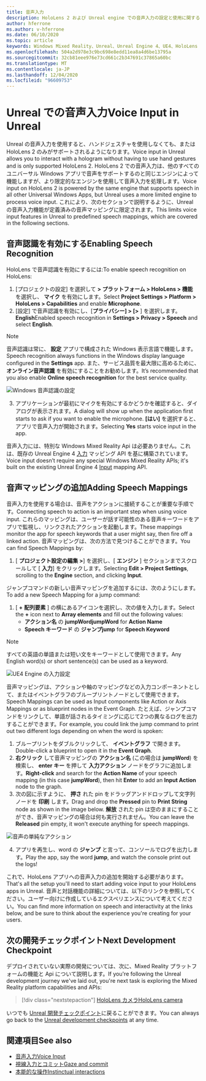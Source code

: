 ```yaml
---
title: 音声入力
description: HoloLens 2 および Unreal engine での音声入力の設定と使用に関するチュートリアル
author: hferrone
ms.author: v-hferrone
ms.date: 06/10/2020
ms.topic: article
keywords: Windows Mixed Reality、Unreal、Unreal Engine 4、UE4、HoloLens 2、音声、音声入力、音声認識、mixed reality、開発、機能、ドキュメント、ガイド、ホログラム、ゲーム開発、mixed reality ヘッドセット、windows mixed Reality ヘッドセット、virtual reality ヘッドセット
ms.openlocfilehash: 504a2d978e3c9bc698e8edd11ea8a4d6be13795a
ms.sourcegitcommit: 32cb81eee976e73cd661c2b347691c37865a60bc
ms.translationtype: MT
ms.contentlocale: ja-JP
ms.lasthandoff: 12/04/2020
ms.locfileid: "96609753"
---
```

# <a name="voice-input-in-unreal"></a><span data-ttu-id="1c811-104">Unreal での音声入力</span><span class="sxs-lookup"><span data-stu-id="1c811-104">Voice Input in Unreal</span></span>

<span data-ttu-id="1c811-105">Unreal の音声入力を使用すると、ハンドジェスチャを使用しなくても、または HoloLens 2 のみがサポートされるようになります。</span><span class="sxs-lookup"><span data-stu-id="1c811-105">Voice input in Unreal allows you to interact with a hologram without having to use hand gestures and is only supported HoloLens 2.</span></span> <span data-ttu-id="1c811-106">HoloLens 2 での音声入力は、他のすべてのユニバーサル Windows アプリで音声をサポートするのと同じエンジンによって機能しますが、より限定的なエンジンを使用して音声入力を処理します。</span><span class="sxs-lookup"><span data-stu-id="1c811-106">Voice input on HoloLens 2 is powered by the same engine that supports speech in all other Universal Windows Apps, but Unreal uses a more limited engine to process voice input.</span></span> <span data-ttu-id="1c811-107">これにより、次のセクションで説明するように、Unreal の音声入力機能が定義済みの音声マッピングに限定されます。</span><span class="sxs-lookup"><span data-stu-id="1c811-107">This limits voice input features in Unreal to predefined speech mappings, which are covered in the following sections.</span></span> 

## <a name="enabling-speech-recognition"></a><span data-ttu-id="1c811-108">音声認識を有効にする</span><span class="sxs-lookup"><span data-stu-id="1c811-108">Enabling Speech Recognition</span></span>

<span data-ttu-id="1c811-109">HoloLens で音声認識を有効にするには:</span><span class="sxs-lookup"><span data-stu-id="1c811-109">To enable speech recognition on HoloLens:</span></span>
1. <span data-ttu-id="1c811-110">[プロジェクトの設定] を選択して **> プラットフォーム > HoloLens > 機能** を選択し、 **マイク** を有効にします。</span><span class="sxs-lookup"><span data-stu-id="1c811-110">Select **Project Settings > Platform > HoloLens > Capabilities** and enable **Microphone**.</span></span> 
2. <span data-ttu-id="1c811-111">[設定] で音声認識を有効にし、[**プライバシー] > [>** ] を選択します。 **English**</span><span class="sxs-lookup"><span data-stu-id="1c811-111">Enabled speech recognition in **Settings > Privacy > Speech** and select **English**.</span></span>

> [!NOTE]
> <span data-ttu-id="1c811-112">音声認識は常に、 **設定** アプリで構成された Windows 表示言語で機能します。</span><span class="sxs-lookup"><span data-stu-id="1c811-112">Speech recognition always functions in the Windows display language configured in the **Settings** app.</span></span> <span data-ttu-id="1c811-113">また、サービス品質を最大限に高めるために、 **オンライン音声認識** を有効にすることをお勧めします。</span><span class="sxs-lookup"><span data-stu-id="1c811-113">It’s recommended that you also enable **Online speech recognition** for the best service quality.</span></span>

![Windows 音声認識の設定](images/unreal/speech-recognition-settings.png)

3. <span data-ttu-id="1c811-115">アプリケーションが最初にマイクを有効にするかどうかを確認すると、ダイアログが表示されます。</span><span class="sxs-lookup"><span data-stu-id="1c811-115">A dialog will show up when the application first starts to ask if you want to enable the microphone.</span></span> <span data-ttu-id="1c811-116">**[はい]** を選択すると、アプリで音声入力が開始されます。</span><span class="sxs-lookup"><span data-stu-id="1c811-116">Selecting **Yes** starts voice input in the app.</span></span>

<span data-ttu-id="1c811-117">音声入力には、特別な Windows Mixed Reality Api は必要ありません。これは、既存の Unreal Engine 4 [入力](https://docs.unrealengine.com/Gameplay/Input/index.html) マッピング API を基に構築されています。</span><span class="sxs-lookup"><span data-stu-id="1c811-117">Voice input doesn’t require any special Windows Mixed Reality APIs; it's built on the existing Unreal Engine 4 [Input](https://docs.unrealengine.com/Gameplay/Input/index.html) mapping API.</span></span> 

## <a name="adding-speech-mappings"></a><span data-ttu-id="1c811-118">音声マッピングの追加</span><span class="sxs-lookup"><span data-stu-id="1c811-118">Adding Speech Mappings</span></span>

<span data-ttu-id="1c811-119">音声入力を使用する場合は、音声をアクションに接続することが重要な手順です。</span><span class="sxs-lookup"><span data-stu-id="1c811-119">Connecting speech to action is an important step when using voice input.</span></span> <span data-ttu-id="1c811-120">これらのマッピングは、ユーザーが話す可能性のある音声キーワードをアプリで監視し、リンクされたアクションを起動します。</span><span class="sxs-lookup"><span data-stu-id="1c811-120">These mappings monitor the app for speech keywords that a user might say, then fire off a linked action.</span></span> <span data-ttu-id="1c811-121">音声マッピングは、次の方法で見つけることができます。</span><span class="sxs-lookup"><span data-stu-id="1c811-121">You can find Speech Mappings by:</span></span>
1. <span data-ttu-id="1c811-122">[ **プロジェクト設定の編集 >**] を選択し、[ **エンジン** ] セクションまでスクロールして [ **入力**] をクリックします。</span><span class="sxs-lookup"><span data-stu-id="1c811-122">Selecting **Edit > Project Settings**, scrolling to the **Engine** section, and clicking **Input**.</span></span>

<span data-ttu-id="1c811-123">ジャンプコマンドの新しい音声マッピングを追加するには、次のようにします。</span><span class="sxs-lookup"><span data-stu-id="1c811-123">To add a new Speech Mapping for a jump command:</span></span>
1. <span data-ttu-id="1c811-124">[ **+** **配列要素** ] の横にあるアイコンを選択し、次の値を入力します。</span><span class="sxs-lookup"><span data-stu-id="1c811-124">Select the **+** icon next to **Array elements** and fill out the following values:</span></span>
    * <span data-ttu-id="1c811-125">**アクション名** の **jumpWord**</span><span class="sxs-lookup"><span data-stu-id="1c811-125">**jumpWord** for **Action Name**</span></span>
    * <span data-ttu-id="1c811-126">**Speech キーワード** の **ジャンプ**</span><span class="sxs-lookup"><span data-stu-id="1c811-126">**jump** for **Speech Keyword**</span></span>

> [!NOTE]
> <span data-ttu-id="1c811-127">すべての英語の単語または短い文をキーワードとして使用できます。</span><span class="sxs-lookup"><span data-stu-id="1c811-127">Any English word(s) or short sentence(s) can be used as a keyword.</span></span> 

![UE4 Engine の入力設定](images/unreal/engine-input.png)

<span data-ttu-id="1c811-129">音声マッピングは、アクションや軸のマッピングなどの入力コンポーネントとして、またはイベントグラフのブループリントノードとして使用できます。</span><span class="sxs-lookup"><span data-stu-id="1c811-129">Speech Mappings can be used as Input components like Action or Axis Mappings or as blueprint nodes in the Event Graph.</span></span> <span data-ttu-id="1c811-130">たとえば、ジャンプコマンドをリンクして、単語が話されるタイミングに応じて2つの異なるログを出力することができます。</span><span class="sxs-lookup"><span data-stu-id="1c811-130">For example, you could link the jump command to print out two different logs depending on when the word is spoken:</span></span>

1. <span data-ttu-id="1c811-131">ブループリントをダブルクリックして、 **イベントグラフ** で開きます。</span><span class="sxs-lookup"><span data-stu-id="1c811-131">Double-click a blueprint to open it in the **Event Graph**.</span></span>
2. <span data-ttu-id="1c811-132">**右クリック** して音声マッピングの **アクション名** (この場合は **jumpWord**) を検索し、 **enter キー** を押して **入力アクション** ノードをグラフに追加します。</span><span class="sxs-lookup"><span data-stu-id="1c811-132">**Right-click** and search for the **Action Name** of your speech mapping (in this case **jumpWord**), then hit **Enter** to add an **Input Action** node to the graph.</span></span>
3. <span data-ttu-id="1c811-133">次の図に示すように、 **押さ** れた pin をドラッグアンドドロップして文字列ノードを **印刷** します。</span><span class="sxs-lookup"><span data-stu-id="1c811-133">Drag and drop the **Pressed** pin to **Print String** node as shown in the image below.</span></span> <span data-ttu-id="1c811-134">**解放** された pin は空のままにすることができ、音声マッピングの場合は何も実行されません。</span><span class="sxs-lookup"><span data-stu-id="1c811-134">You can leave the **Released** pin empty, it won't execute anything for speech mappings.</span></span>
 
![音声の単純なアクション](images/unreal/voice-input-img-03.png)

4. <span data-ttu-id="1c811-136">アプリを再生し、word の **ジャンプ** と言って、コンソールでログを出力します。</span><span class="sxs-lookup"><span data-stu-id="1c811-136">Play the app, say the word **jump**, and watch the console print out the logs!</span></span>

<span data-ttu-id="1c811-137">これで、HoloLens アプリへの音声入力の追加を開始する必要があります。</span><span class="sxs-lookup"><span data-stu-id="1c811-137">That's all the setup you'll need to start adding voice input to your HoloLens apps in Unreal.</span></span> <span data-ttu-id="1c811-138">音声と対話機能の詳細については、以下のリンクを参照してください。ユーザー向けに作成しているエクスペリエンスについて考えてください。</span><span class="sxs-lookup"><span data-stu-id="1c811-138">You can find more information on speech and interactivity at the links below, and be sure to think about the experience you're creating for your users.</span></span>

## <a name="next-development-checkpoint"></a><span data-ttu-id="1c811-139">次の開発チェックポイント</span><span class="sxs-lookup"><span data-stu-id="1c811-139">Next Development Checkpoint</span></span>

<span data-ttu-id="1c811-140">デプロイされていない実際の開発については、次に、Mixed Reality プラットフォームの機能と Api について説明します。</span><span class="sxs-lookup"><span data-stu-id="1c811-140">If you're following the Unreal development journey we've laid out, you're next task is exploring the Mixed Reality platform capabilities and APIs:</span></span> 

> [!div class="nextstepaction"]
> [<span data-ttu-id="1c811-141">HoloLens カメラ</span><span class="sxs-lookup"><span data-stu-id="1c811-141">HoloLens camera</span></span>](unreal-hololens-camera.md)

<span data-ttu-id="1c811-142">いつでも [Unreal 開発チェックポイント](unreal-development-overview.md#2-core-building-blocks)に戻ることができます。</span><span class="sxs-lookup"><span data-stu-id="1c811-142">You can always go back to the [Unreal development checkpoints](unreal-development-overview.md#2-core-building-blocks) at any time.</span></span>

## <a name="see-also"></a><span data-ttu-id="1c811-143">関連項目</span><span class="sxs-lookup"><span data-stu-id="1c811-143">See also</span></span>
* [<span data-ttu-id="1c811-144">音声入力</span><span class="sxs-lookup"><span data-stu-id="1c811-144">Voice Input</span></span>](../../design/voice-input.md)
* [<span data-ttu-id="1c811-145">視線入力とコミット</span><span class="sxs-lookup"><span data-stu-id="1c811-145">Gaze and commit</span></span>](../../design/gaze-and-commit.md)
* [<span data-ttu-id="1c811-146">本能的な操作</span><span class="sxs-lookup"><span data-stu-id="1c811-146">Instinctual interactions</span></span>](../../design/interaction-fundamentals.md)

